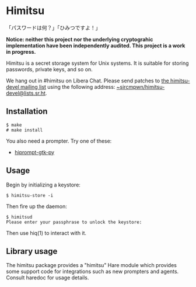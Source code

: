 # Himitsu

「パスワードは何？」「ひみつですよ！」

**Notice: neither this project nor the underlying cryptograhic implementation
have been independently audited. This project is a work in progress.**

Himitsu is a secret storage system for Unix systems. It is suitable for storing
passwords, private keys, and so on.

We hang out in #himitsu on Libera Chat. Please send patches to
[the himitsu-devel mailing list](https://lists.sr.ht/~sircmpwn/himitsu-devel)
using the following address: <~sircmpwn/himitsu-devel@lists.sr.ht>.

## Installation

```
$ make
# make install
```

You also need a prompter. Try one of these:

- [hiprompt-gtk-py](https://git.sr.ht/~sircmpwn/hiprompt-gtk-py)

## Usage

Begin by initializing a keystore:

```
$ himitsu-store -i
```

Then fire up the daemon:

```
$ himitsud
Please enter your passphrase to unlock the keystore: 
```

Then use hiq(1) to interact with it.

## Library usage

The himitsu package provides a "himitsu" Hare module which provides some support
code for integrations such as new prompters and agents. Consult haredoc for
usage details.
